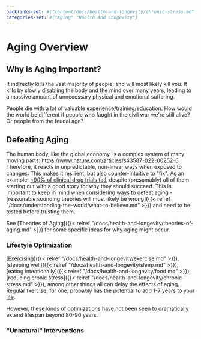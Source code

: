 ```yaml
---
backlinks-set: #{"content/docs/health-and-longevity/chronic-stress.md" "content/docs/health-and-longevity/exercise.md" "content/docs/health-and-longevity/food.md" "content/docs/health-and-longevity/sleep.md" "content/docs/health-and-longevity/theories-of-aging.md" "content/docs/understanding-the-world/what-to-believe.md"}
categories-set: #{"Aging" "Health And Longevity"}
---
```

# Aging Overview

## Why is Aging Important?

It indirectly kills the vast majority of people, and will most likely kill you.
It kills by slowly disabling the body and the mind over many years, leading to
a massive amount of unnecessary physical and emotional suffering.

People die with a lot of valuable experience/training/education.
How would the world be different if people who faught in the civil war we're still
alive?  Or people from the feudal age?

## Defeating Aging

The human body, like the global economy, is a complex system of many moving
parts: https://www.nature.com/articles/s43587-022-00252-6.
Therefore, it reacts in unpredictable, non-linear ways when exposed to changes.
This makes it resilient, but also counter-intuitive to "fix".
As an example, [~90% of clinical drug trials
fail](https://www.sciencedirect.com/science/article/pii/S2211383522000521),
despite (presumably) all of them starting out with a good story for why they
should succeed.
This is important to keep in mind when considering ways to defeat aging -
[reasonable sounding theories will most likely be wrong]({{< relref
"/docs/understanding-the-world/what-to-believe.md" >}}) and need to be tested
before trusting them.

See [Theories of Aging]({{< relref
"/docs/health-and-longevity/theories-of-aging.md" >}}) for some specific
ideas for why aging might occur.

### Lifestyle Optimization

[Exercising]({{< relref
"/docs/health-and-longevity/exercise.md" >}}), [sleeping well]({{< relref
"/docs/health-and-longevity/sleep.md" >}}), [eating intentionally]({{< relref
"/docs/health-and-longevity/food.md" >}}), [reducing cronic stress]({{< relref
"/docs/health-and-longevity/chronic-stress.md" >}}), among other things all
can delay the effects of aging.
Regular fxercise, for one, probably has the potential to [add 1-7 years to your
life](https://www.ncbi.nlm.nih.gov/pmc/articles/PMC3395188/).

However, these kinds of optimizations have not been seen to dramatically extend
lifespan beyond 80-90 years.

### "Unnatural" Interventions